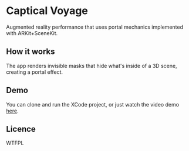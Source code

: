 # Captical Voyage

Augmented reality performance that uses portal mechanics implemented with ARKit+SceneKit. 


## How it works

The app renders invisible masks that hide what's inside of a 3D scene, creating a portal effect.

## Demo

You can clone and run the XCode project, or just watch the video demo [here](https://vimeo.com/766486531).

## Licence

WTFPL
